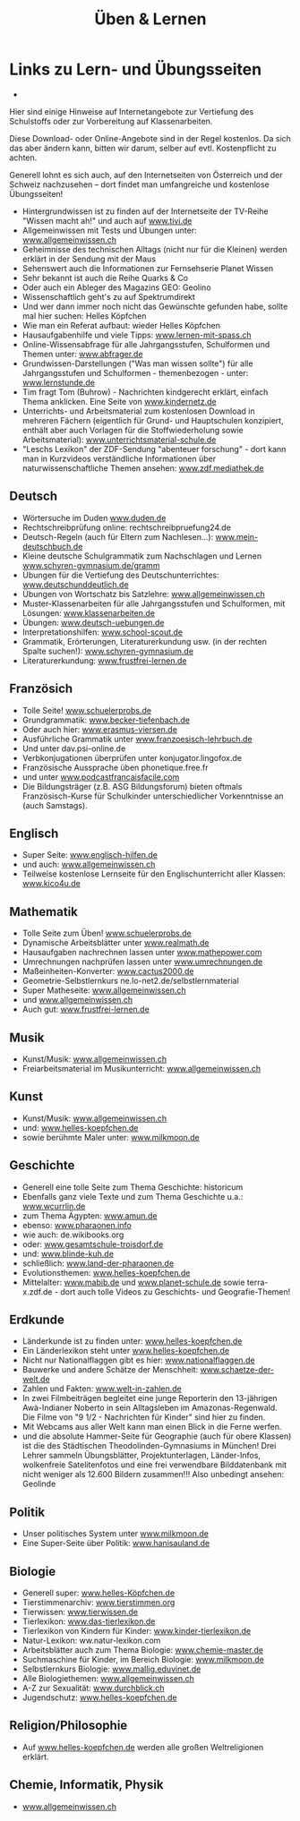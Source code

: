 ﻿---
layout: schule
title:  "Üben & Lernen"
published: true
---

# Links zu Lern- und Übungsseiten
- 
Hier sind einige Hinweise auf Internetangebote zur Vertiefung des Schulstoffs oder zur Vorbereitung auf Klassenarbeiten.

Diese Download- oder Online-Angebote sind in der Regel kostenlos. Da sich das aber ändern kann, bitten wir darum, selber auf evtl. Kostenpflicht zu achten.

Generell lohnt es sich auch, auf den Internetseiten von Österreich und der Schweiz nachzusehen – dort findet man umfangreiche und kostenlose Übungsseiten! 

- Hintergrundwissen ist zu finden auf der Internetseite der TV-Reihe "Wissen macht ah!" und auch auf www.tivi.de
- Allgemeinwissen mit Tests und Übungen unter: www.allgemeinwissen.ch
- Geheimnisse des technischen Alltags (nicht nur für die Kleinen) werden erklärt in der Sendung mit der Maus
- Sehenswert auch die Informationen zur Fernsehserie Planet Wissen
- Sehr bekannt ist auch die Reihe Quarks & Co
- Oder auch ein Ableger des Magazins GEO: Geolino
- Wissenschaftlich geht's zu auf Spektrumdirekt
- Und wer dann immer noch nicht das Gewünschte gefunden habe, sollte mal hier suchen: Helles Köpfchen
- Wie man ein Referat aufbaut: wieder Helles Köpfchen
- Hausaufgabenhilfe und viele Tipps: www.lernen-mit-spass.ch
- Online-Wissensabfrage für alle Jahrgangsstufen, Schulformen und Themen unter: www.abfrager.de
- Grundwissen-Darstellungen ("Was man wissen sollte") für alle Jahrgangsstufen und Schulformen - themenbezogen - unter: www.lernstunde.de
- Tim fragt Tom (Buhrow) - Nachrichten kindgerecht erklärt, einfach Thema anklicken. Eine Seite von www.kindernetz.de 
- Unterrichts- und Arbeitsmaterial zum kostenlosen Download in mehreren Fächern (eigentlich für Grund- und Hauptschulen konzipiert, enthält aber auch Vorlagen für die Stoffwiederholung sowie Arbeitsmaterial): www.unterrichtsmaterial-schule.de
- "Leschs Lexikon" der ZDF-Sendung "abenteuer forschung" - dort kann man in Kurzvideos verständliche Informationen über naturwissenschaftliche Themen ansehen: www.zdf.mediathek.de

## Deutsch

- Wörtersuche im Duden www.duden.de
- Rechtschreibprüfung online: rechtschreibpruefung24.de
- Deutsch-Regeln (auch für Eltern zum Nachlesen…): www.mein-deutschbuch.de
- Kleine deutsche Schulgrammatik zum Nachschlagen und Lernen www.schyren-gymnasium.de/gramm
- Übungen für die Vertiefung des Deutschunterrichtes: www.deutschunddeutlich.de
- Übungen von Wortschatz bis Satzlehre: www.allgemeinwissen.ch
- Muster-Klassenarbeiten für alle Jahrgangsstufen und Schulformen, mit Lösungen: www.klassenarbeiten.de
- Übungen: www.deutsch-uebungen.de 
- Interpretationshilfen: www.school-scout.de
- Grammatik, Erörterungen, Literaturerkundung usw. (in der rechten Spalte suchen!): www.schyren-gymnasium.de
- Literaturerkundung: www.frustfrei-lernen.de

## Französich

- Tolle Seite! www.schuelerprobs.de
- Grundgrammatik: www.becker-tiefenbach.de
- Oder auch hier: www.erasmus-viersen.de
- Ausführliche Grammatik unter www.franzoesisch-lehrbuch.de
- Und unter dav.psi-online.de
- Verbkonjugationen überprüfen unter konjugator.lingofox.de
- Französische Aussprache üben phonetique.free.fr
- und unter www.podcastfrancaisfacile.com
- Die Bildungsträger (z.B. ASG Bildungsforum) bieten oftmals Französisch-Kurse für Schulkinder unterschiedlicher Vorkenntnisse an (auch Samstags).

## Englisch

- Super Seite: www.englisch-hilfen.de
- und auch: www.allgemeinwissen.ch
- Teilweise kostenlose Lernseite für den Englischunterricht aller Klassen: www.kico4u.de

## Mathematik

- Tolle Seite zum Üben! www.schuelerprobs.de
- Dynamische Arbeitsblätter unter www.realmath.de
- Hausaufgaben nachrechnen lassen unter www.mathepower.com
- Umrechnungen nachprüfen lassen unter www.umrechnungen.de
- Maßeinheiten-Konverter: www.cactus2000.de
- Geometrie-Selbstlernkurs ne.lo-net2.de/selbstlernmaterial
- Super Matheseite: www.allgemeinwissen.ch
- und www.allgemeinwissen.ch
- Auch gut: www.frustfrei-lernen.de

## Musik

- Kunst/Musik: www.allgemeinwissen.ch
- Freiarbeitsmaterial im Musikunterricht: www.allgemeinwissen.ch

## Kunst

- Kunst/Musik: www.allgemeinwissen.ch
- und: www.helles-koepfchen.de
- sowie berühmte Maler unter: www.milkmoon.de

## Geschichte

- Generell eine tolle Seite zum Thema Geschichte: historicum
- Ebenfalls ganz viele Texte und zum Thema Geschichte u.a.: www.wcurrlin.de
- zum Thema Ägypten: www.amun.de
- ebenso: www.pharaonen.info
- wie auch: de.wikibooks.org
- oder: www.gesamtschule-troisdorf.de
- und: www.blinde-kuh.de
- schließlich: www.land-der-pharaonen.de
- Evolutionsthemen: www.helles-koepfchen.de
- Mittelalter: www.mabib.de und www.planet-schule.de sowie terra-x.zdf.de - dort auch tolle Videos zu Geschichts- und Geografie-Themen!

## Erdkunde

- Länderkunde ist zu finden unter: www.helles-koepfchen.de
- Ein Länderlexikon steht unter www.helles-koepfchen.de
- Nicht nur Nationalflaggen gibt es hier: www.nationalflaggen.de
- Bauwerke und andere Schätze der Menschheit: www.schaetze-der-welt.de
- Zahlen und Fakten: www.welt-in-zahlen.de
- In zwei Filmbeiträgen begleitet eine junge Reporterin den 13-jährigen Awà-Indianer Noberto in sein Alltagsleben im Amazonas-Regenwald. Die Filme von "9 1/2 - Nachrichten für Kinder" sind hier zu finden.
- Mit Webcams aus aller Welt kann man einen Blick in die Ferne werfen.
- und die absolute Hammer-Seite für Geographie (auch für obere Klassen) ist die des Städtischen Theodolinden-Gymnasiums in München! Drei Lehrer sammeln Übungsblätter, Projektunterlagen, Länder-Infos, wolkenfreie Satelitenfotos und eine frei verwendbare Bilddatenbank mit nicht weniger als 12.600 Bildern zusammen!!! Also unbedingt ansehen: Geolinde

## Politik

- Unser politisches System unter www.milkmoon.de
- Eine Super-Seite über Politik: www.hanisauland.de

## Biologie

- Generell super: www.helles-Köpfchen.de
- Tierstimmenarchiv: www.tierstimmen.org
- Tierwissen: www.tierwissen.de
- Tierlexikon: www.das-tierlexikon.de
- Tierlexikon von Kindern für Kinder: www.kinder-tierlexikon.de
- Natur-Lexikon: ww.natur-lexikon.com
- Arbeitsblätter auch zum Thema Biologie: www.chemie-master.de
- Suchmaschine für Kinder, im Bereich Biologie: www.milkmoon.de
- Selbstlernkurs Biologie: www.mallig.eduvinet.de
- Alle Biologiethemen: www.allgemeinwissen.ch
- A-Z zur Sexualität: www.durchblick.ch
- Jugendschutz: www.helles-koepfchen.de

## Religion/Philosophie

- Auf www.helles-koepfchen.de werden alle großen Weltreligionen erklärt. 

## Chemie, Informatik, Physik 

- www.allgemeinwissen.ch 







